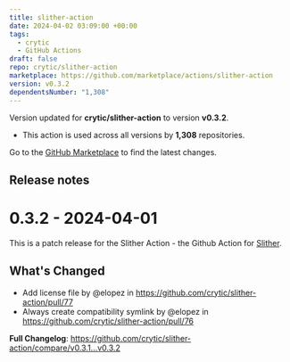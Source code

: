 ```yaml
---
title: slither-action
date: 2024-04-02 03:09:00 +00:00
tags:
  - crytic
  - GitHub Actions
draft: false
repo: crytic/slither-action
marketplace: https://github.com/marketplace/actions/slither-action
version: v0.3.2
dependentsNumber: "1,308"
---
```



Version updated for **crytic/slither-action** to version **v0.3.2**.
- This action is used across all versions by **1,308** repositories.

Go to the [GitHub Marketplace](https://github.com/marketplace/actions/slither-action) to find the latest changes.

## Release notes

# 0.3.2 - 2024-04-01

This is a patch release for the Slither Action - the Github Action for [Slither](https://github.com/crytic/slither).

## What's Changed
* Add license file by @elopez in https://github.com/crytic/slither-action/pull/77
* Always create compatibility symlink by @elopez in https://github.com/crytic/slither-action/pull/76


**Full Changelog**: https://github.com/crytic/slither-action/compare/v0.3.1...v0.3.2

